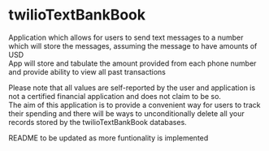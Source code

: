 # twilioTextBankBook
Application which allows for users to send text messages to a number which will store the messages, assuming the message to have amounts of USD  
App will store and tabulate the amount provided from each phone number and provide ability to view all past transactions   

Please note that all values are self-reported by the user and application is not a certified financial application and does not claim to be so.  
The aim of this application is to provide a convenient way for users to track their spending and there will be ways to unconditionally delete all your records stored by the twilioTextBankBook databases.

README to be updated as more funtionality is implemented
